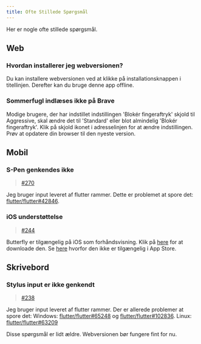 ```yaml
---
title: Ofte Stillede Spørgsmål
---
```


Her er nogle ofte stillede spørgsmål.

## Web

### Hvordan installerer jeg webversionen?

Du kan installere webversionen ved at klikke på installationsknappen i titellinjen.
Derefter kan du bruge denne app offline.

### Sommerfugl indlæses ikke på Brave

Modige brugere, der har indstillet indstillingen 'Blokér fingeraftryk' skjold til Aggressive, skal ændre det til 'Standard' eller blot almindelig 'Blokér fingeraftryk'.
Klik på skjold ikonet i adresselinjen for at ændre indstillingen.
Prøv at opdatere din browser til den nyeste version.

## Mobil

### S-Pen genkendes ikke

> [#270](https://github.com/LinwoodDev/Butterfly/issues/270)

Jeg bruger input leveret af flutter rammer.
Dette er problemet at spore det: [flutter/flutter#42846](https://github.com/flutter/flutter/issues/42846).

### iOS understøttelse

> [#244](https://github.com/LinwoodDev/Butterfly/issues/244)

Butterfly er tilgængelig på iOS som forhåndsvisning. Klik på [here](https://butterfly.linwood.dev/downloads/ios) for at downloade den. Se [here](https://github.com/LinwoodDev/Butterfly/issues/244#issuecomment-1935460878) hvorfor den ikke er tilgængelig i App Store.

## Skrivebord

### Stylus input er ikke genkendt

> [#238](https://github.com/LinwoodDev/Butterfly/issues/238)

Jeg bruger input leveret af flutter rammer.
Der er allerede problemer at spore det:
Windows: [flutter/flutter#65248](https://github.com/flutter/flutter/issues/65248) og [flutter/flutter#102836](https://github.com/flutter/flutter/issues/102836).
Linux: [flutter/flutter#63209](https://github.com/flutter/flutter/issues/63209)

Disse spørgsmål er lidt ældre. Webversionen bør fungere fint for nu.

